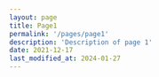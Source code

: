 ```yaml
---
layout: page
title: Page1
permalink: '/pages/page1'
description: 'Description of page 1'
date: 2021-12-17
last_modified_at: 2024-01-27
---
```

